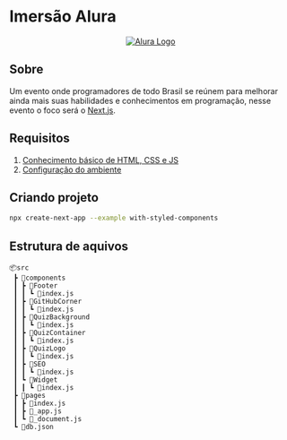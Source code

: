 # Imersão Alura

<p align="center">
  <a href="https://site.alura.com.br/">
    <img src="https://i.imgur.com/cwZddVU.png" alt="Alura Logo">
  </a>
</p>

## Sobre
Um evento onde programadores de todo Brasil se reúnem para melhorar ainda mais suas habilidades e conhecimentos em programação, nesse evento o foco será o [Next.js](https://nextjs.org/).

## Requisitos
1. [Conhecimento básico de HTML, CSS e JS](https://www.alura.com.br/formacao-html-e-css)
2. [Configuração do ambiente](https://www.youtube.com/playlist?list=PLWWWueTSmaQ6tkqUusoYVvdjANp7Qekkx)

## Criando projeto
```sh
npx create-next-app --example with-styled-components
```

## Estrutura de aquivos

```
📦src
 ┣ 📂components
 ┃ ┣ 📂Footer
 ┃ ┃ ┗ 📜index.js
 ┃ ┣ 📂GitHubCorner
 ┃ ┃ ┗ 📜index.js
 ┃ ┣ 📂QuizBackground
 ┃ ┃ ┗ 📜index.js
 ┃ ┣ 📂QuizContainer
 ┃ ┃ ┗ 📜index.js
 ┃ ┣ 📂QuizLogo
 ┃ ┃ ┗ 📜index.js
 ┃ ┣ 📂SEO
 ┃ ┃ ┗ 📜index.js
 ┃ ┗ 📂Widget
 ┃ ┃ ┗ 📜index.js
 ┣ 📂pages
 ┃ ┣ 📜index.js
 ┃ ┣ 📜_app.js
 ┃ ┗ 📜_document.js
 ┗ 📜db.json
```